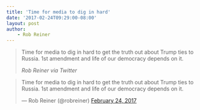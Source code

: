 ```yaml
---
title: 'Time for media to dig in hard'
date: '2017-02-24T09:29:00-08:00'
layout: post
author:
	- Rob Reiner
---
```


> Time for media to dig in hard to get the truth out about Trump ties to Russia. 1st amendment and life of our democracy depends on it.
>
> <cite>Rob Reiner via Twitter</cite>

<blockquote class="twitter-tweet"><p lang="en" dir="ltr">Time for media to dig in hard to get the truth out about Trump ties to Russia. 1st amendment and life of our democracy depends on it.</p>&mdash; Rob Reiner (@robreiner) <a href="https://twitter.com/robreiner/status/835218069316259840?ref_src=twsrc%5Etfw">February 24, 2017</a></blockquote> <script async src="https://platform.twitter.com/widgets.js" charset="utf-8"></script>
